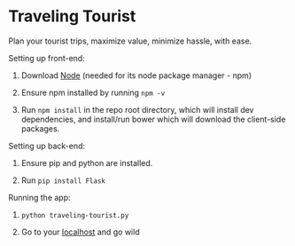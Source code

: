 # Traveling Tourist

Plan your tourist trips, maximize value, minimize hassle, with ease.


Setting up front-end:


1. Download [Node](https://nodejs.org/en/) (needed for its node package manager - npm)

2. Ensure npm installed by running `npm -v`

3. Run `npm install` in the repo root directory, which will install dev dependencies, and install/run bower which will download the client-side packages.


Setting up back-end:


1. Ensure pip and python are installed.

2. Run `pip install Flask`


Running the app:


1. `python traveling-tourist.py`

2. Go to your [localhost](127.0.0.1:5000) and go wild
